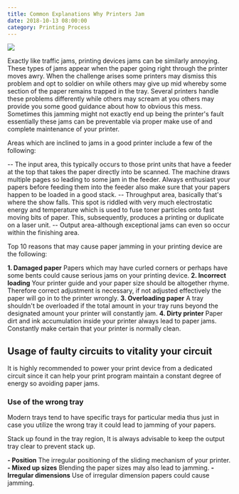 ```yaml
---
title: Common Explanations Why Printers Jam
date: 2018-10-13 08:00:00
category: Printing Process
---
```


![](/images/5.jpg)

Exactly like traffic jams, printing devices jams can be similarly annoying. These types of jams appear when the paper going right through the printer moves awry. When the challenge arises some printers may dismiss this problem and opt to soldier on while others may give up mid whereby some section of the paper remains trapped in the tray. Several printers handle these problems differently while others may scream at you others may provide you some good guidance about how to obvious this mess.  Sometimes this jamming might not exactly end up being the printer's fault essentially these jams can be preventable via proper make use of and complete maintenance of your printer.

<!-- more -->

Areas which are inclined to jams in a good printer include a few of the following:

-- The input area, this typically occurs to those print units that have a feeder at the top that takes the paper directly into be scanned. The machine draws multiple pages so leading to some jam in the feeder. Always enthusiast your papers before feeding them into the feeder also make sure that your papers happen to be loaded in a good stack.
-- Throughput area, basically that's where the show falls. This spot is riddled with very much electrostatic energy and temperature which is used to fuse toner particles onto fast moving bits of paper. This, subsequently, produces a printing or duplicate on a laser unit.
-- Output area-although exceptional jams can even so occur within the finishing area.

Top 10 reasons that may cause paper jamming in your printing device are the following:
 
__1. Damaged paper__
Papers which may have curled corners or perhaps have some bents could cause serious jams on your printing device.
__2. Incorrect loading__
Your printer guide and your paper size should be altogether rhyme. Therefore correct adjustment is necessary, if not adjusted effectively the paper will go in to the printer wrongly.
__3. Overloading paper__
A tray shouldn't be overloaded if the total amount in your tray runs beyond the designated amount your printer will constantly jam.
__4. Dirty printer__
Paper dirt and ink accumulation inside your printer always lead to paper jams. Constantly make certain that your printer is normally clean.

## Usage of faulty circuits to vitality your circuit

It is highly recommended to power your print device from a dedicated circuit since it can help your print program maintain a constant degree of energy so avoiding paper jams.

### Use of the wrong tray

Modern trays tend to have specific trays for particular media thus just in case you utilize the wrong tray it could lead to jamming of your papers.

Stack up found in the tray region, It is always advisable to keep the output tray clear to prevent stack up.

__- Position__
The irregular positioning of the sliding mechanism of your printer.
__- Mixed up sizes__
Blending the paper sizes may also lead to jamming.
__- Irregular dimensions__
Use of irregular dimension papers could cause jamming.
